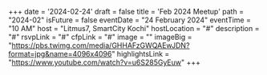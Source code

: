 +++
date = '2024-02-24'
draft = false
title = 'Feb 2024 Meetup'
path = "2024-02"
isFuture = false
eventDate = "24 February 2024"
eventTime = "10 AM"
host = "Litmus7, SmartCity Kochi"
hostLocation = "#"
description = "#"
rsvpLink = "#"
cfpLink = "#"
image = ""
imageBig = "https://pbs.twimg.com/media/GHHAFzGWQAEwJDN?format=jpg&name=4096x4096"
highlightsLink = "https://www.youtube.com/watch?v=u6S285GyEuw"
+++
